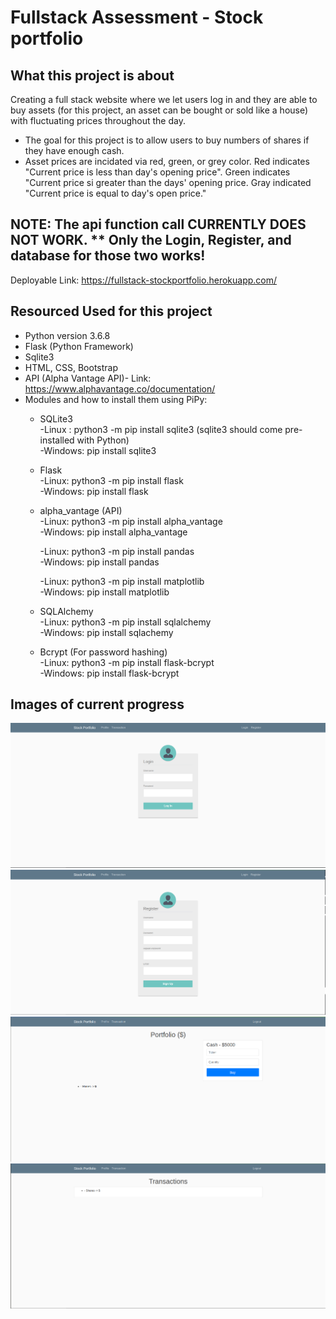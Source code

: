 # Fullstack Assessment - Stock portfolio

## What this project is about
Creating a full stack website where we let users log in and they are able to buy assets (for this project, an asset can be bought or sold like a house) with fluctuating prices throughout the day.

- The goal for this project is to allow users to buy numbers of shares if they have enough cash. 
- Asset prices are incidated via red, green, or grey color. Red indicates "Current price is less than day's opening price". 
  Green indicates "Current price si greater than the days' opening price.
  Gray indicated "Current price is equal to day's open price."
 
## NOTE: The api function call CURRENTLY DOES NOT WORK. ** Only the Login, Register, and database for those two works!

Deployable Link: https://fullstack-stockportfolio.herokuapp.com/

## Resourced Used for this project
 * Python version 3.6.8
 * Flask (Python Framework)
 * Sqlite3 
 * HTML, CSS, Bootstrap
 * API (Alpha Vantage API)- Link: https://www.alphavantage.co/documentation/
 * Modules and how to install them using PiPy: 
    * SQLite3  
        -Linux : python3 -m pip install sqlite3 (sqlite3 should come pre-installed with Python)\
        -Windows: pip install sqlite3
    * Flask\
        -Linux: python3 -m pip install flask\
        -Windows: pip install flask
    * alpha_vantage (API)\
        -Linux: python3 -m pip install alpha_vantage\
        -Windows: pip install alpha_vantage
        
        -Linux: python3 -m pip install pandas\
        -Windows: pip install pandas
        
        -Linux: python3 -m pip install matplotlib\
        -Windows: pip install matplotlib
    * SQLAlchemy\
        -Linux: python3 -m pip install sqlalchemy\
        -Windows: pip install sqlachemy
    * Bcrypt (For password hashing)\
        -Linux: python3 -m pip install flask-bcrypt\
        -Windows: pip install flask-bcrypt 
        
 ## Images of current progress
 ![LogIn](https://raw.githubusercontent.com/KevinLu19/stockPortfolio/master/screenshots/login.png)
 ![Register](https://raw.githubusercontent.com/KevinLu19/stockPortfolio/master/screenshots/register.png)
 ![Profile](https://raw.githubusercontent.com/KevinLu19/stockPortfolio/master/screenshots/profile.png)
 ![Transaction](https://raw.githubusercontent.com/KevinLu19/stockPortfolio/master/screenshots/transactions.png)
